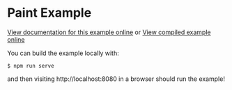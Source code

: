 # Paint Example

[View documentation for this example online][dox] or [View compiled example
online][compiled]

[compiled]: https://rustwasm.github.io/wasm-bindgen/exbuild/paint/
[dox]: https://rustwasm.github.io/wasm-bindgen/examples/paint.html

You can build the example locally with:

```
$ npm run serve
```

and then visiting http://localhost:8080 in a browser should run the example!
